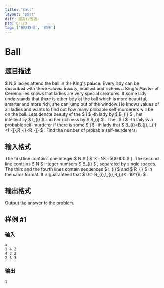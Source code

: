 ```yaml
---
title: "Ball"
layout: "post"
diff: 提高+/省选-
pid: CF12D
tag: ['树状数组', '排序']
---
```


# Ball

## 题目描述

 $ N $ ladies attend the ball in the King's palace. Every lady can be described with three values: beauty, intellect and richness. King's Master of Ceremonies knows that ladies are very special creatures. If some lady understands that there is other lady at the ball which is more beautiful, smarter and more rich, she can jump out of the window. He knows values of all ladies and wants to find out how many probable self-murderers will be on the ball. Lets denote beauty of the $ i $ -th lady by $ B_{i} $ , her intellect by $ I_{i} $ and her richness by $ R_{i} $ . Then $ i $ -th lady is a probable self-murderer if there is some $ j $ -th lady that $ B_{i}<B_{j},I_{i}<I_{j},R_{i}<R_{j} $ . Find the number of probable self-murderers.

## 输入格式

The first line contains one integer $ N $ ( $ 1<=N<=500000 $ ). The second line contains $ N $ integer numbers $ B_{i} $ , separated by single spaces. The third and the fourth lines contain sequences $ I_{i} $ and $ R_{i} $ in the same format. It is guaranteed that $ 0<=B_{i},I_{i},R_{i}<=10^{9} $ .

## 输出格式

Output the answer to the problem.

## 样例 #1

### 输入

```
3
1 4 2
4 3 2
2 5 3

```

### 输出

```
1

```

